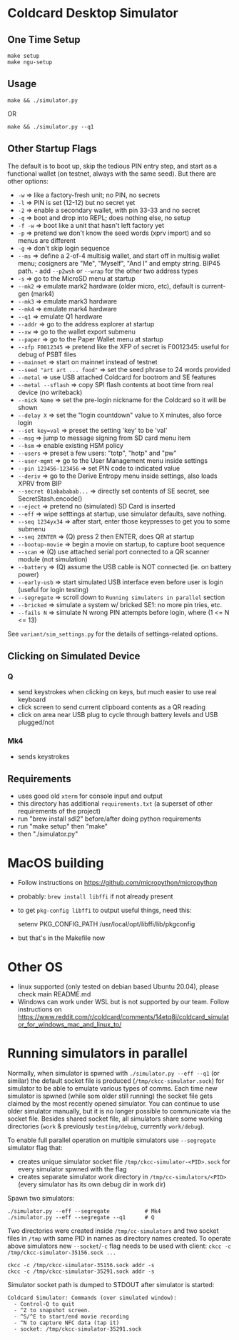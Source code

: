 # Coldcard Desktop Simulator

## One Time Setup

    make setup
    make ngu-setup

## Usage

    make && ./simulator.py

OR

    make && ./simulator.py --q1


## Other Startup Flags

The default is to boot up, skip the tedious PIN entry step, and start as a functional
wallet (on testnet, always with the same seed). But there are other options:

- `-w` => like a factory-fresh unit; no PIN, no secrets
- `-l` => PIN is set (12-12) but no secret yet
- `-2` => enable a secondary wallet, with pin 33-33 and no secret
- `-q` => boot and drop into REPL; does nothing else, no setup
- `-f -w` => boot like a unit that hasn't left factory yet
- `-p` => pretend we don't know the seed words (xprv import) and so menus are different
- `-g` => don't skip login sequence
- `--ms` => define a 2-of-4 multisig wallet, and start off in multisig wallet menu; cosigners are
            "Me", "Myself", "And I" and empty string. BIP45 path.
        - add `--p2wsh` or `--wrap` for the other two address types
- `-s` => go to the MicroSD menu at startup
- `--mk2` => emulate mark2 hardware (older micro, etc), default is current-gen (mark4)
- `--mk3` => emulate mark3 hardware
- `--mk4` => emulate mark4 hardware
- `--q1` => emulate Q1 hardware
- `--addr` => go to the address explorer at startup
- `--xw` => go to the wallet export submenu
- `--paper` => go to the Paper Wallet menu at startup
- `--xfp F0012345` => pretend like the XFP of secret is F0012345: useful for debug of PSBT files
- `--mainnet` => start on mainnet instead of testnet
- `--seed "art art ... food"` => set the seed phrase to 24 words provided
- `--metal` => use USB attached Coldcard for bootrom and SE features
- `--metal --sflash` => copy SPI flash contents at boot time from real device (no writeback)
- `--nick Name` => set the pre-login nickname for the Coldcard so it will be shown
- `--delay X` => set the "login countdown" value to X minutes, also force login
- `--set key=val` => preset the setting 'key' to be 'val' 
- `--msg` => jump to message signing from SD card menu item
- `--hsm` => enable existing HSM policy
- `--users` => preset a few users: "totp", "hotp" and "pw"
- `--user-mgmt` => go to the User Management menu inside settings
- `--pin 123456-123456` => set PIN code to indicated value
- `--deriv` => go to the Derive Entropy menu inside settings, also loads XPRV from BIP
- `--secret 01abababab...` => directly set contents of SE secret, see SecretStash.encode()
- `--eject` => pretend no (simulated) SD Card is inserted
- `--eff` => wipe setttings at startup, use simulator defaults, save nothing.
- `--seq 1234yx34` => after start, enter those keypresses to get you to some submenu
- `--seq 2ENTER` => (Q) press 2 then ENTER, does QR at startup
- `--bootup-movie` => begin a movie on startup, to capture boot sequence
- `--scan` => (Q) use attached serial port connected to a QR scanner module (not simulation)
- `--battery` => (Q) assume the USB cable is NOT connected (ie. on battery power)
- `--early-usb` => start simulated USB interface even before user is login (useful for login testing)
- `--segregate` => scroll down to `Running simulators in parallel` section
- `--bricked` => simulate a system w/ bricked SE1: no more pin tries, etc.
- `--fails N` => simulate N wrong PIN attempts before login, where (1 <= N <= 13)

See `variant/sim_settings.py` for the details of settings-related options.

## Clicking on Simulated Device

### Q

- send keystrokes when clicking on keys, but much easier to use real keyboard
- click screen to send current clipboard contents as a QR reading
- click on area near USB plug to cycle through battery levels and USB plugged/not

### Mk4

- sends keystrokes 


## Requirements

- uses good old `xterm` for console input and output
- this directory has additional `requirements.txt` (a superset of other requirements of the project)
- run "brew install sdl2" before/after doing python requirements
- run "make setup" then "make"
- then "./simulator.py"

# MacOS building

- Follow instructions on <https://github.com/micropython/micropython>
- probably: `brew install libffi` if not already present
- to get `pkg-config libffi` to output useful things, need this:

    setenv PKG_CONFIG_PATH /usr/local/opt/libffi/lib/pkgconfig

- but that's in the Makefile now

# Other OS

- linux supported (only tested on debian based Ubuntu 20.04), please check main README.md
- Windows can work under WSL but is not supported by our team. Follow instructions on <https://www.reddit.com/r/coldcard/comments/14etq8i/coldcard_simulator_for_windows_mac_and_linux_to/>

# Running simulators in parallel

Normally, when simulator is spwned with `./simulator.py --eff --q1` (or similar) 
the default socket file is produced (`/tmp/ckcc-simulator.sock`) for simulator to be able to emulate various types of comms. 
Each time new simulator is spwned (while som older still running) the socket file gets claimed by the most recently opened simulator.
You can continue to use older simulator manually, but it is no longer possible to communicate via the socket file.
Besides shared socket file, all simulators share some working directories (`work` & previously `testing/debug`, currently `work/debug`).

To enable full parallel operation on multiple simulators use `--segregate` simulator flag that:
* creates unique simulator socket file `/tmp/ckcc-simulator-<PID>.sock` for every simulator spwned with the flag
* creates separate simulator work directory in `/tmp/cc-simulators/<PID>` (every simulator has its own debug dir in work dir)

Spawn two simulators:

```shell
./simulator.py --eff --segregate           # Mk4
./simulator.py --eff --segregate --q1      # Q
```

Two directories were created inside `/tmp/cc-simulators` and two socket files in `/tmp` with same PID in names as directory names created.
To operate above simulators new `--socket`/`-c` flag needs to be used with client: `ckcc -c /tmp/ckcc-simulator-35156.sock ...`

```shell
ckcc -c /tmp/ckcc-simulator-35156.sock addr -s
ckcc -c /tmp/ckcc-simulator-35291.sock addr -s
```

Simulator socket path is dumped to STDOUT after simulator is started:
```shell
Coldcard Simulator: Commands (over simulated window):
  - Control-Q to quit
  - ^Z to snapshot screen.
  - ^S/^E to start/end movie recording
  - ^N to capture NFC data (tap it)
  - socket: /tmp/ckcc-simulator-35291.sock
```
